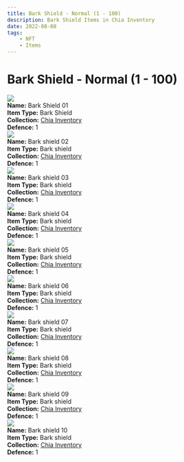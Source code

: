 ```yaml
---
title: Bark Shield - Normal (1 - 100)
description: Bark Shield Items in Chia Inventory
date: 2022-08-08
tags:
    - NFT
    - Items
---
```


# Bark Shield - Normal (1 - 100)
<div class="item_thumbnail">
<img loading="lazy" src="https://yd52io3xnvjeigygoptf5or2uqqqpaz6uj3rxwryea4ifbst.arweave.net/wPukO3dtUkQ-bBnPmXro6pCEHgz6idxvaOCA4goZ-T4"><br/>
<div><strong>Name:</strong> Bark Shield 01</div>
<div><strong>Item Type:</strong> Bark Shield</div>
<div><strong>Collection:</strong> <a href="https://www.spacescan.io/xch/nft/collection/col16fpva26fhdjp2echs3cr7c30gzl7qe67hu9grtsjcqldz354asjsyzp6wx">Chia Inventory</a></div>
<div><strong>Defence:</strong> 1</div>
</div>
<div class="item_thumbnail">
<img loading="lazy" src="https://knemjoejogqs26i7gwlrz5ecjn4pggb6lbmxek4cjovkula.arweave.net/U0jEuIlxoS1-5HzWXHPSCS3-jzGD5_YWX_Irgkuqqiw"><br/>
<div><strong>Name:</strong> Bark shield 02</div>
<div><strong>Item Type:</strong> Bark shield</div>
<div><strong>Collection:</strong> <a href="https://www.spacescan.io/xch/nft/collection/col16fpva26fhdjp2echs3cr7c30gzl7qe67hu9grtsjcqldz354asjsyzp6wx">Chia Inventory</a></div>
<div><strong>Defence:</strong> 1</div>
</div>
<div class="item_thumbnail">
<img loading="lazy" src="https://jrt5h4wplk72t55jbd2n7nci2newfwc2flog2aevrznwloulhizq.arweave.net/TGfT8s9av6n3qQj037RI00li2Foq3G0AlY5bZbqLOjM"><br/>
<div><strong>Name:</strong> Bark shield 03</div>
<div><strong>Item Type:</strong> Bark shield</div>
<div><strong>Collection:</strong> <a href="https://www.spacescan.io/xch/nft/collection/col16fpva26fhdjp2echs3cr7c30gzl7qe67hu9grtsjcqldz354asjsyzp6wx">Chia Inventory</a></div>
<div><strong>Defence:</strong> 1</div>
</div>
<div class="item_thumbnail">
<img loading="lazy" src="https://t545q4twwb42g3yt2f3d6pqfzykqjigksoexwrclnxogmeqyb4.arweave.net/n3nYcnaweaNvE9F2Pz_4FzhUEoMqTiXtES23cZhIYD8"><br/>
<div><strong>Name:</strong> Bark shield 04</div>
<div><strong>Item Type:</strong> Bark shield</div>
<div><strong>Collection:</strong> <a href="https://www.spacescan.io/xch/nft/collection/col16fpva26fhdjp2echs3cr7c30gzl7qe67hu9grtsjcqldz354asjsyzp6wx">Chia Inventory</a></div>
<div><strong>Defence:</strong> 1</div>
</div>
<div class="item_thumbnail">
<img loading="lazy" src="https://uudmvaspmpmnv54qsn2wrhju2l2gwvqhuimptxks7j3duyp4sa.arweave.net/pQbKgk9j2Nr3kJN1aJ000v_RrVgeiGPndUvp2OmH8kI"><br/>
<div><strong>Name:</strong> Bark shield 05</div>
<div><strong>Item Type:</strong> Bark shield</div>
<div><strong>Collection:</strong> <a href="https://www.spacescan.io/xch/nft/collection/col16fpva26fhdjp2echs3cr7c30gzl7qe67hu9grtsjcqldz354asjsyzp6wx">Chia Inventory</a></div>
<div><strong>Defence:</strong> 1</div>
</div>
<div class="item_thumbnail">
<img loading="lazy" src="https://vc6ix2si4pdlbgljbs6zd7mltwzy7mwgg3mfpmtvcmhomxvroe.arweave.net/qLyL6kjjxrCZaQy9kf2LnbOPss_Y22FeydRMO5l6xcU"><br/>
<div><strong>Name:</strong> Bark shield 06</div>
<div><strong>Item Type:</strong> Bark shield</div>
<div><strong>Collection:</strong> <a href="https://www.spacescan.io/xch/nft/collection/col16fpva26fhdjp2echs3cr7c30gzl7qe67hu9grtsjcqldz354asjsyzp6wx">Chia Inventory</a></div>
<div><strong>Defence:</strong> 1</div>
</div>
<div class="item_thumbnail">
<img loading="lazy" src="https://2t4puml7acejqbufydiuifz5hsludhffkpebypontkwk5jjbuy.arweave.net/1Pj6MX8AiJ_gGhcDRRBc9PJdBnKVTyBw9zZqsrqUhpo"><br/>
<div><strong>Name:</strong> Bark shield 07</div>
<div><strong>Item Type:</strong> Bark shield</div>
<div><strong>Collection:</strong> <a href="https://www.spacescan.io/xch/nft/collection/col16fpva26fhdjp2echs3cr7c30gzl7qe67hu9grtsjcqldz354asjsyzp6wx">Chia Inventory</a></div>
<div><strong>Defence:</strong> 1</div>
</div>
<div class="item_thumbnail">
<img loading="lazy" src="https://lg63p2noqvwzmgn4rdgfnhtbpsknws3u7th2olyoxiiva2br.arweave.net/-Wb236a6FbZYZvIjMVp5hfJTbS3T8z6_cvDroRUGgxk"><br/>
<div><strong>Name:</strong> Bark shield 08</div>
<div><strong>Item Type:</strong> Bark shield</div>
<div><strong>Collection:</strong> <a href="https://www.spacescan.io/xch/nft/collection/col16fpva26fhdjp2echs3cr7c30gzl7qe67hu9grtsjcqldz354asjsyzp6wx">Chia Inventory</a></div>
<div><strong>Defence:</strong> 1</div>
</div>
<div class="item_thumbnail">
<img loading="lazy" src="https://jrr3uaum4ty2ef5bmdpi27kod5kpvln3zok2zqrqfnz4oeoj.arweave.net/TGO6Aozk8aIXoWDej-X1OH1T6rbvLlazCMCtzxx-HJU"><br/>
<div><strong>Name:</strong> Bark shield 09</div>
<div><strong>Item Type:</strong> Bark shield</div>
<div><strong>Collection:</strong> <a href="https://www.spacescan.io/xch/nft/collection/col16fpva26fhdjp2echs3cr7c30gzl7qe67hu9grtsjcqldz354asjsyzp6wx">Chia Inventory</a></div>
<div><strong>Defence:</strong> 1</div>
</div>
<div class="item_thumbnail">
<img loading="lazy" src="https://bv46xgta2twphxxxuxtpn3ixvhgnmfnsyxl3eyyfqarru5mray.arweave.net/DXnrmmDU7PPe96Xm9-u0XqczWFbLF17JjBYAjGnWRBg"><br/>
<div><strong>Name:</strong> Bark shield 10</div>
<div><strong>Item Type:</strong> Bark shield</div>
<div><strong>Collection:</strong> <a href="https://www.spacescan.io/xch/nft/collection/col16fpva26fhdjp2echs3cr7c30gzl7qe67hu9grtsjcqldz354asjsyzp6wx">Chia Inventory</a></div>
<div><strong>Defence:</strong> 1</div>
</div>

